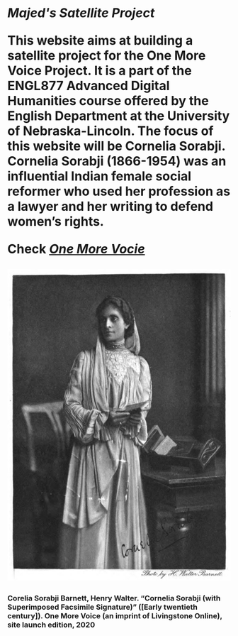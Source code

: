 

<html>

<head>
<link rel="stylesheet" href="style.css">
</head>

<body>

  <h1> <em>Majed's Satellite Project</em> </h>
  
  
This website aims at building a satellite project for the One More Voice Project. It is a part of the ENGL877 Advanced Digital Humanities course offered by the English Department at the University of Nebraska-Lincoln. The focus of this website will be Cornelia Sorabji.
Cornelia Sorabji (1866-1954) was an influential Indian female social reformer who used her profession as a lawyer and her writing to defend women’s rights.


  
  <p> Check <a href="https://onemorevoice.org/index.html">
    <em>One More Vocie</em></a></p>
  
  
  <img src="Cornelia.jpg">
 
<h3> Corelia Sorabji
    Barnett, Henry Walter. “Cornelia Sorabji (with Superimposed Facsimile Signature)” ([Early twentieth century]).
    One More Voice (an imprint of Livingstone Online), site launch edition, 2020 
